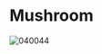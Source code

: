 # Mushroom

![040044](https://user-images.githubusercontent.com/50277379/140710744-6ef900cb-092d-47fc-9a47-34a036c3e199.jpg)
